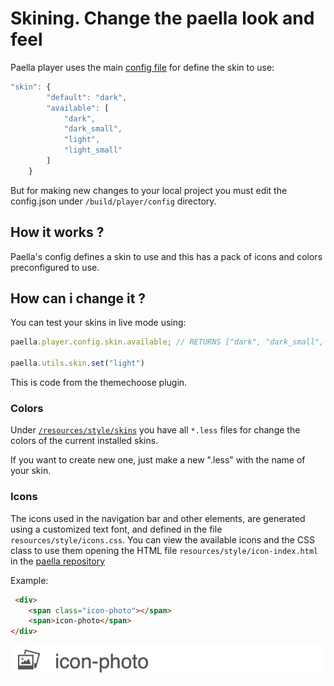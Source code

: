 ---
---

# Skining. Change the paella look and feel


Paella player uses the main [config file](configure.md) for define the skin to use:

``` javascript
"skin": {
        "default": "dark",
        "available": [
            "dark",
            "dark_small",
            "light",
            "light_small"
        ]
    }
```

But for making new changes to your local project you must edit the config.json under `/build/player/config` directory.


## How it works ?

Paella's config defines a skin to use and this has a pack of icons and colors preconfigured to use. 

## How can i change it ?

You can test your skins in live mode using:

```javascript
paella.player.config.skin.available; // RETURNS ["dark", "dark_small", "light", "light_small"]

paella.utils.skin.set("light")
```

This is code from the themechoose plugin.

### Colors

Under [`/resources/style/skins`](https://github.com/polimediaupv/paella/tree/6.0.x/resources/style/skins) you have all `*.less` files for change the colors of the current installed skins. 

If you want to create new one, just make a new ".less" with the name of your skin.

### Icons

The icons used in the navigation bar and other elements, are generated using a customized text font, and defined in the file `resources/style/icons.css`. You can view the available icons and the CSS class to use them opening the HTML file `resources/style/icon-index.html` in the [paella repository](https://github.com/polimediaupv/paella)

Example:

```html
 <div>
    <span class="icon-photo"></span>
    <span>icon-photo</span>
</div>
```

 ![](icon-photo-sample.jpg)
